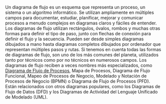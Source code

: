 Un diagrama de flujo es un esquema que representa un proceso, un sistema o un algoritmo informático. Se utilizan ampliamente en múltiples campos para documentar, estudiar, planificar, mejorar y comunicar procesos a menudo complejos en diagramas claros y fáciles de entender. Los diagramas de flujo utilizan rectángulos, óvalos, rombos y muchas otras formas para definir el tipo de paso, junto con flechas de conexión para definir el flujo y la secuencia. Pueden ser desde simples diagramas dibujados a mano hasta diagramas completos dibujados por ordenador que representan múltiples pasos y rutas. Si tenemos en cuenta todas las formas de diagramas de flujo, son uno de los más comunes del planeta, utilizados tanto por técnicos como por no técnicos en numerosos campos. Los diagramas de flujo reciben a veces nombres más especializados, como [Diagrama de Flujo de Procesos](https://www.lucidchart.com/pages/process-flow-diagrams), Mapa de Procesos, Diagrama de Flujo Funcional, Mapeo de Procesos de Negocio, Modelado y Notación de Procesos de Negocio (BPMN) o Diagrama de Flujo de Procesos (PFD). Están relacionados con otros diagramas populares, como los Diagramas de Flujo de Datos (DFD) y los Diagramas de Actividad del Lenguaje Unificado de Modelado (UML).